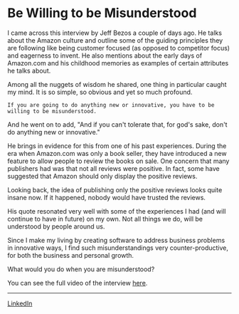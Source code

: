 # Be Willing to be Misunderstood

I came across this interview by Jeff Bezos a couple of days ago. He talks about the Amazon culture and outline some of the guiding principles they are following like being customer focused (as opposed to competitor focus) and eagerness to invent. He also mentions about the early days of Amazon.com and his childhood memories as examples of certain attributes he talks about.

Among all the nuggets of wisdom he shared, one thing in particular caught my mind. It is so simple, so obvious and yet so much profound.

    If you are going to do anything new or innovative, you have to be willing to be misunderstood.

And he went on to add, "And if you can't tolerate that, for god's sake, don't do anything new or innovative."

He brings in evidence for this from one of his past experiences. During the era when Amazon.com was only a book seller, they have introduced a new feature to allow people to review the books on sale. One concern that many publishers had was that not all reviews were positive. In fact, some have suggested that Amazon should only display the positive reviews.

Looking back, the idea of publishing only the positive reviews looks quite insane now. If it happened, nobody would have trusted the reviews.

His quote resonated very well with some of the experiences I had (and will continue to have in future) on my own. Not all things we do, will be understood by people around us.

Since I make my living by creating software to address business problems in innovative ways, I find such misunderstandings very counter-productive, for both the business and personal growth.

What would you do when you are misunderstood?

You can see the full video of the interview [here](https://www.youtube.com/watch?v=KPbKeNghRYE).

---

[LinkedIn](https://www.linkedin.com/pulse/willing-misunderstood-eranga-jayalatharachchi/)